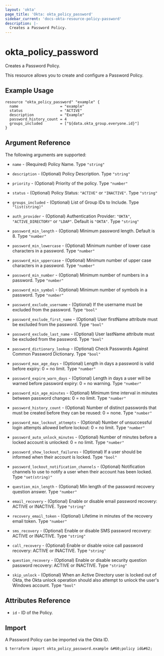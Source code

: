 ```yaml
---
layout: 'okta'
page_title: 'Okta: okta_policy_password'
sidebar_current: 'docs-okta-resource-policy-password'
description: |-
  Creates a Password Policy.
---
```


# okta_policy_password

Creates a Password Policy.

This resource allows you to create and configure a Password Policy.

## Example Usage

```hcl
resource "okta_policy_password" "example" {
  name                   = "example"
  status                 = "ACTIVE"
  description            = "Example"
  password_history_count = 4
  groups_included        = ["${data.okta_group.everyone.id}"]
}
```

## Argument Reference

The following arguments are supported:

- `name` - (Required) Policy Name. Type `"string"`

- `description` - (Optional) Policy Description. Type `"string"`

- `priority` - (Optional) Priority of the policy. Type `"number"`

- `status` - (Optional) Policy Status: `"ACTIVE"` or `"INACTIVE"`. Type `"string"`

- `groups_included` - (Optional) List of Group IDs to Include. Type `"list(string)"`

- `auth_provider` - (Optional) Authentication Provider: `"OKTA"`, `"ACTIVE_DIRECTORY"` or `"LDAP"`. Default is `"OKTA"`. Type `"string"`

- `password_min_length` - (Optional) Minimum password length. Default is 8. Type `"number"`

- `password_min_lowercase` - (Optional) Minimum number of lower case characters in a password. Type `"number"`

- `password_min_uppercase` - (Optional) Minimum number of upper case characters in a password. Type `"number"`

- `password_min_number` - (Optional) Minimum number of numbers in a password. Type `"number"`

- `password_min_symbol` - (Optional) Minimum number of symbols in a password. Type `"number"`

- `password_exclude_username` - (Optional) If the username must be excluded from the password. Type `"bool"`

- `password_exclude_first_name` - (Optional) User firstName attribute must be excluded from the password. Type `"bool"`

- `password_exclude_last_name` - (Optional) User lastName attribute must be excluded from the password. Type `"bool"`

- `password_dictionary_lookup` - (Optional) Check Passwords Against Common Password Dictionary. Type `"bool"`

- `password_max_age_days` - (Optional) Length in days a password is valid before expiry: 0 = no limit.  Type `"number"`

- `password_expire_warn_days` - (Optional) Length in days a user will be warned before password expiry: 0 = no warning.  Type `"number"`

- `password_min_age_minutes` - (Optional) Minimum time interval in minutes between password changes: 0 = no limit.  Type `"number"`

- `password_history_count` - (Optional) Number of distinct passwords that must be created before they can be reused: 0 = none.  Type `"number"`

- `password_max_lockout_attempts` - (Optional) Number of unsuccessful login attempts allowed before lockout: 0 = no limit.  Type `"number"`

- `password_auto_unlock_minutes` - (Optional) Number of minutes before a locked account is unlocked: 0 = no limit.  Type `"number"`

- `password_show_lockout_failures` - (Optional) If a user should be informed when their account is locked.  Type `"bool"`

- `password_lockout_notification_channels` - (Optional) Notification channels to use to notify a user when their account has been locked. Type `"set(string)"`

- `question_min_length` - (Optional) Min length of the password recovery question answer.  Type `"number"`

- `email_recovery` - (Optional) Enable or disable email password recovery: ACTIVE or INACTIVE. Type `"string"`

- `recovery_email_token` - (Optional) Lifetime in minutes of the recovery email token.  Type `"number"`

- `sms_recovery` - (Optional) Enable or disable SMS password recovery: ACTIVE or INACTIVE. Type `"string"`

- `call_recovery` - (Optional) Enable or disable voice call password recovery: ACTIVE or INACTIVE.  Type `"string"`

- `question_recovery` - (Optional) Enable or disable security question password recovery: ACTIVE or INACTIVE. Type `"string"`

- `skip_unlock` - (Optional) When an Active Directory user is locked out of Okta, the Okta unlock operation should also attempt to unlock the user's Windows account. Type `"bool"`

## Attributes Reference

- `id` - ID of the Policy.

## Import

A Password Policy can be imported via the Okta ID.

```
$ terraform import okta_policy_password.example &#60;policy id&#62;
```
